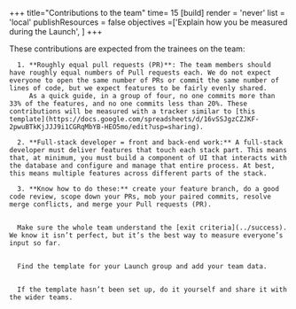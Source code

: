 +++
title="Contributions to the team"
time= 15
[build]
  render = 'never'
  list = 'local'
  publishResources = false
objectives =['Explain how you be measured during the Launch', ]
+++

These contributions are expected from the trainees on the team:

      1. **Roughly equal pull requests (PR)**: The team members should have roughly equal numbers of Pull requests each. We do not expect everyone to open the same number of PRs or commit the same number of lines of code, but we expect features to be fairly evenly shared.
         As a quick guide, in a group of four, no one commits more than 33% of the features, and no one commits less than 20%. These contributions will be measured with a tracker similar to [this template](https://docs.google.com/spreadsheets/d/16vSSJgzCZJKF-2pwuBTkKjJJJ9i1CGRqMbYB-HEO5mo/edit?usp=sharing).

      2. **Full-stack developer = front and back-end work:** A full-stack developer must deliver features that touch each stack part. This means that, at minimum, you must build a component of UI that interacts with the database and configure and manage that entire process. At best, this means multiple features across different parts of the stack.

      3. **Know how to do these:** create your feature branch, do a good code review, scope down your PRs, mob your paired commits, resolve merge conflicts, and merge your Pull requests (PR).


      Make sure the whole team understand the [exit criteria](../success). We know it isn’t perfect, but it’s the best way to measure everyone’s input so far.


      Find the template for your Launch group and add your team data.


      If the template hasn’t been set up, do it yourself and share it with the wider teams.
